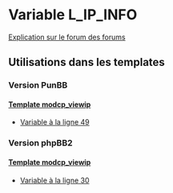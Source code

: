 # Variable L_IP_INFO
[Explication sur le forum des forums](http://forum.forumactif.com/t294113-listing-des-variables#L_IP_INFO)

## Utilisations dans les templates

### Version PunBB

#### [Template modcp_viewip](punbb/modcp_viewip.md)
* [Variable à la ligne 49](../punbb/modcp_viewip.tpl#L49)

### Version phpBB2

#### [Template modcp_viewip](subsilver/modcp_viewip.md)
* [Variable à la ligne 30](../subsilver/modcp_viewip.tpl#L30)